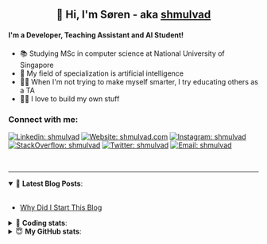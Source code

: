 <h2 align="center">
	👋 Hi, I'm Søren - aka <a href="https://shmulvad.com">shmulvad</a>
</h2>

#### I'm a Developer, Teaching Assistant and AI Student!
- 📚 Studying MSc in computer science at National University of Singapore
- 🧠 My field of specialization is artificial intelligence
- 👨‍🏫 When I'm not trying to make myself smarter, I try educating others as a TA
- 👨‍💻 I love to build my own stuff

### Connect with me:

[![Linkedin: shmulvad](https://img.shields.io/badge/shmulvad-blue?style=flat&logo=Linkedin&logoColor=white)][linkedin]
[![Website: shmulvad.com](https://img.shields.io/badge/shmulvad.com-47CCCC?&style=flat&logo=Google-Chrome&logoColor=white)][website]
[![Instagram: shmulvad](https://img.shields.io/badge/-@shmulvad-purple?style=flat&logo=Instagram&logoColor=white)][instagram]
[![StackOverflow: shmulvad](https://img.shields.io/badge/shmulvad-FE7A16?style=flat&logo=stack-overflow&logoColor=white)][stackOverflow]
[![Twitter: shmulvad](https://img.shields.io/badge/@shmulvad-1ca0f1?style=flat&logo=twitter&logoColor=white)][twitter]
[![Email: shmulvad](https://img.shields.io/badge/shmulvad-D14836?style=flat&logo=gmail&logoColor=white)][mail]

<br />

---

<details open>
 <summary>📕 <b>Latest Blog Posts</b>: </summary>

<br>

<!-- BLOG-POST-LIST:START -->
- [Why Did I Start This Blog](https://shmulvad.com/blog/why-did-start-this-blog)
<!-- BLOG-POST-LIST:END -->

</details>

<!-- --- -->

<details>
 <summary>🤖 <b>Coding stats</b>: </summary>

<br>

<!--START_SECTION:waka-->
**I'm a Night 🦉** 

```text
🌞 Morning    75 commits     ████░░░░░░░░░░░░░░░░░░░░░   19.23% 
🌆 Daytime    101 commits    ██████░░░░░░░░░░░░░░░░░░░   25.9% 
🌃 Evening    97 commits     ██████░░░░░░░░░░░░░░░░░░░   24.87% 
🌙 Night      117 commits    ███████░░░░░░░░░░░░░░░░░░   30.0%

```


📊 **This Week I Spent My Time On** 

```text
💬 Programming Languages: 
Python                   2 hrs 47 mins       ██████████████░░░░░░░░░░░   56.24% 
Text                     1 hr 1 min          █████░░░░░░░░░░░░░░░░░░░░   20.51% 
Other                    49 mins             ████░░░░░░░░░░░░░░░░░░░░░   16.58% 
JavaScript               19 mins             █░░░░░░░░░░░░░░░░░░░░░░░░   6.68%

🔥 Editors: 
VS Code                  3 hrs 7 mins        ███████████████░░░░░░░░░░   62.92% 
Sublime Text             1 hr 1 min          █████░░░░░░░░░░░░░░░░░░░░   20.51% 
Zsh                      49 mins             ████░░░░░░░░░░░░░░░░░░░░░   16.58%

🐱‍💻 Projects: 
Unknown Project          3 hrs 41 mins       ██████████████████░░░░░░░   74.15% 
Terminal                 44 mins             ███░░░░░░░░░░░░░░░░░░░░░░   15.02% 
shmulvad.com             22 mins             ██░░░░░░░░░░░░░░░░░░░░░░░   7.62% 
AdventOfCode             9 mins              ░░░░░░░░░░░░░░░░░░░░░░░░░   3.21%

```


<!--END_SECTION:waka-->

</details>

<!-- --- -->

<details>
 <summary>😇 <b>My GitHub stats</b>: </summary>

<br>

<img align="left" alt="shmulvad's Github Stats" src="https://github-readme-stats.vercel.app/api?username=shmulvad&show_icons=true&hide_border=true" />

</details>



[website]: https://shmulvad.com
[twitter]: https://twitter.com/shmulvad
[linkedin]: https://linkedin.com/in/shmulvad
[instagram]: https://instagram.com/shmulvad
[stackOverflow]: https://stackoverflow.com/users/9248793/shmulvad
[mail]: mailto:shmulvad@gmail.com
[github]: https://github.com/shmulvad
